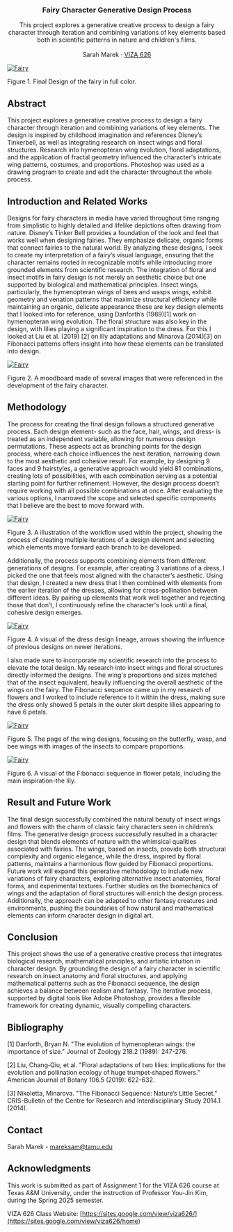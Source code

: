 <!-- Improved compatibility of back to top link: See: https://github.com/othneildrew/Best-README-Template/pull/73 -->
<a id="readme-top"></a>

<!-- PROJECT SHIELDS -->
<!--
*** I'm using markdown "reference style" links for readability.
*** Reference links are enclosed in brackets [ ] instead of parentheses ( ).
*** See the bottom of this document for the declaration of the reference variables
*** for contributors-url, forks-url, etc. This is an optional, concise syntax you may use.
*** https://www.markdownguide.org/basic-syntax/#reference-style-links
-->




<!-- PROJECT LOGO -->
<br />
<div align="center">
  </a>

  <h3 align="center">Fairy Character Generative Design Process </h3>

  <p align="center">
    This project explores a generative creative process to design a fairy character through iteration and combining variations of key elements based both in scientific patterns in nature and children's films. 
    <br />
    <br />
    <a >Sarah Marek</a>
    &middot;
    <a href="https://sites.google.com/view/viza626/home">VIZA 626</a>
  </p>
</div>

[![Fairy][images-fig1]](https://example.com)

Figure 1. Final Design of the fairy in full color. 
<!-- Abstract -->
## Abstract
This project explores a generative creative process to design a fairy character through iteration and combining variations of key elements. The design is inspired by childhood imagination and references Disney’s Tinkerbell, as well as integrating research on insect wings and floral structures. Research into hymenopteran wing evolution, floral adaptations, and the application of fractal geometry influenced the character's intricate wing patterns, costumes, and proportions. Photoshop was used as a drawing program to create and edit the character throughout the whole process. 


<!-- Introduction and Related Works -->
## Introduction and Related Works
Designs for fairy characters in media have varied throughout time ranging from simplistic to highly detailed and lifelike depictions often drawing from nature. Disney’s Tinker Bell provides a foundation of the look and feel that works well when designing fairies. They emphasize delicate, organic forms that connect fairies to the natural world. By analyzing these designs, I seek to create my interpretation of a fairy’s visual language, ensuring that the character remains rooted in recognizable motifs while introducing more grounded elements from scientific research.
The integration of floral and insect motifs in fairy design is not merely an aesthetic choice but one supported by biological and mathematical principles. Insect wings, particularly, the hymenopteran wings of bees and wasps wings, exhibit geometry and venation patterns that maximize structural efficiency while maintaining an organic, delicate appearance these are key design elements that I looked into for reference, using  Danforth’s (1989)[1] work on hymenopteran wing evolution. The floral structure was also key in the design, with lilies playing a significant inspiration to the dress. For this I looked at Liu et al. (2019) [2] on lily adaptations and Minarova (2014)[3] on Fibonacci patterns offers insight into how these elements can be translated into design. 

[![Fairy][images-fig2]](https://example.com)

Figure 2. A moodboard made of several images that were referenced in the development of the fairy character. 

## Methodology
The process for creating the final design follows a structured generative process. Each design element- such as the face, hair, wings, and dress- is treated as an independent variable, allowing for numerous design permutations. These aspects act as branching points for the design process, where each choice influences the next iteration, narrowing down to the most aesthetic and cohesive result. For example, by designing 9 faces and 9 hairstyles, a generative approach would yield 81 combinations, creating lots of possibilities, with each combination serving as a potential starting point for further refinement. However, the design process doesn’t require working with all possible combinations at once. After evaluating the various options, I narrowed the scope and selected specific components that I believe are the best to move forward with. 


[![Fairy][images-fig3]](https://example.com)

Figure 3. A illustration of the workflow used within the project, showing the process of creating multiple iterations of a design element and selecting which elements move forward each branch to be developed.  

Additionally, the process supports combining elements from different generations of designs. For example, after creating 3 variations of a dress, I picked the one that feels most aligned with the character’s aesthetic. Using that design, I created a new dress that I then combined with elements from the earlier iteration of the dresses, allowing for cross-pollination between different ideas. By pairing up elements that work well together and rejecting those that don’t, I continuously refine the character's look until a final, cohesive design emerges.


[![Fairy][images-fig4]](https://example.com)

Figure 4. A visual of the dress design lineage, arrows showing the influence of previous designs on newer iterations.

I also made sure to incorporate my scientific research into the process to elevate the total design. My research into insect wings and floral structures directly informed the designs. The wing's proportions and sizes matched that of the insect equivalent, heavily influencing the overall aesthetic of the wings on the fairy. The Fibonacci sequence came up in my research of flowers and I worked to include reference to it within the dress, making sure the dress only showed 5 petals in the outer skirt despite lilies appearing to have 6 petals. 
                                

[![Fairy][images-fig5]](https://example.com)

Figure 5.  The page of the wing designs, focusing on the butterfly, wasp, and bee wings with images of the insects to compare proportions. 

[![Fairy][images-fig6]](https://example.com)

Figure 6.  A visual of the Fibonacci sequence in flower petals, including the main inspiration-the lily. 

## Result and Future Work
The final design successfully combined the natural beauty of insect wings and flowers with the charm of classic fairy characters seen in children’s films. The generative design process successfully resulted in a character design that blends elements of nature with the whimsical qualities associated with fairies. The wings, based on insects, provide both structural complexity and organic elegance, while the dress, inspired by floral patterns, maintains a harmonious flow guided by Fibonacci proportions. 
Future work will expand this generative methodology to include new variations of fairy characters, exploring alternative insect anatomies, floral forms, and experimental textures. Further studies on the biomechanics of wings and the adaptation of floral structures will enrich the design process. Additionally, the approach can be adapted to other fantasy creatures and environments, pushing the boundaries of how natural and mathematical elements can inform character design in digital art.




## Conclusion
This project shows the use of a generative creative process that integrates biological research, mathematical principles, and artistic intuition in character design. By grounding the design of a fairy character in scientific research on insect anatomy and floral structures, and applying mathematical patterns such as the Fibonacci sequence, the design achieves a balance between realism and fantasy. The iterative process, supported by digital tools like Adobe Photoshop, provides a flexible framework for creating dynamic, visually compelling characters. 

<!-- Bibliography -->
## Bibliography 
[1] Danforth, Bryan N. "The evolution of hymenopteran wings: the importance of size." Journal of Zoology 218.2 (1989): 247-276.

[2] Liu, Chang‐Qiu, et al. "Floral adaptations of two lilies: implications for the evolution and pollination ecology of huge trumpet‐shaped flowers." American Journal of Botany 106.5 (2019): 622-632.


[3] Nikoletta, Minarova. "The Fibonacci Sequence: Nature’s Little Secret." CRIS-Bulletin of the Centre for Research and Interdisciplinary Study 2014.1 (2014).



<!-- CONTACT -->
## Contact

Sarah Marek - mareksam@tamu.edu




<!-- ACKNOWLEDGMENTS -->
## Acknowledgments

This work is submitted as part of Assignment 1 for the VIZA 626 course at Texas A&M University, under the instruction of Professor You-Jin Kim, during the Spring 2025 semester.

VIZA 626 Class Website: [https://sites.google.com/view/viza626/](https://sites.google.com/view/viza626/home)

<!-- MARKDOWN LINKS & IMAGES -->
<!-- https://www.markdownguide.org/basic-syntax/#reference-style-links -->
[contributors-shield]: https://img.shields.io/github/contributors/othneildrew/Best-README-Template.svg?style=for-the-badge
[contributors-url]: https://github.com/othneildrew/Best-README-Template/graphs/contributors
[forks-shield]: https://img.shields.io/github/forks/othneildrew/Best-README-Template.svg?style=for-the-badge
[forks-url]: https://github.com/othneildrew/Best-README-Template/network/members
[stars-shield]: https://img.shields.io/github/stars/othneildrew/Best-README-Template.svg?style=for-the-badge
[stars-url]: https://github.com/othneildrew/Best-README-Template/stargazers
[issues-shield]: https://img.shields.io/github/issues/othneildrew/Best-README-Template.svg?style=for-the-badge
[issues-url]: https://github.com/othneildrew/Best-README-Template/issues
[license-shield]: https://img.shields.io/github/license/othneildrew/Best-README-Template.svg?style=for-the-badge
[license-url]: https://github.com/othneildrew/Best-README-Template/blob/master/LICENSE.txt
[linkedin-shield]: https://img.shields.io/badge/-LinkedIn-black.svg?style=for-the-badge&logo=linkedin&colorB=555
[linkedin-url]: https://linkedin.com/in/othneildrew
[product-screenshot]: images/screenshot.png
[images-fig1]: images/fig1.png
[images-fig2]: images/fig2.png
[images-fig3]: images/fig3.png
[images-fig4]: images/fig4.png
[images-fig5]: images/fig5.png
[images-fig6]: images/fig6.png
[Next.js]: https://img.shields.io/badge/next.js-000000?style=for-the-badge&logo=nextdotjs&logoColor=white
[Next-url]: https://nextjs.org/
[React.js]: https://img.shields.io/badge/React-20232A?style=for-the-badge&logo=react&logoColor=61DAFB
[React-url]: https://reactjs.org/
[Vue.js]: https://img.shields.io/badge/Vue.js-35495E?style=for-the-badge&logo=vuedotjs&logoColor=4FC08D
[Vue-url]: https://vuejs.org/
[Angular.io]: https://img.shields.io/badge/Angular-DD0031?style=for-the-badge&logo=angular&logoColor=white
[Angular-url]: https://angular.io/
[Svelte.dev]: https://img.shields.io/badge/Svelte-4A4A55?style=for-the-badge&logo=svelte&logoColor=FF3E00
[Svelte-url]: https://svelte.dev/
[Laravel.com]: https://img.shields.io/badge/Laravel-FF2D20?style=for-the-badge&logo=laravel&logoColor=white
[Laravel-url]: https://laravel.com
[Bootstrap.com]: https://img.shields.io/badge/Bootstrap-563D7C?style=for-the-badge&logo=bootstrap&logoColor=white
[Bootstrap-url]: https://getbootstrap.com
[JQuery.com]: https://img.shields.io/badge/jQuery-0769AD?style=for-the-badge&logo=jquery&logoColor=white
[JQuery-url]: https://jquery.com 
